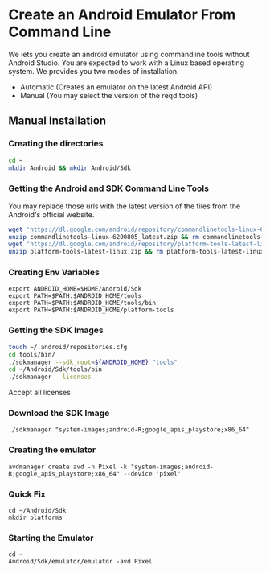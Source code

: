 # Create an Android Emulator From Command Line

We lets you create an android emulator using commandline tools without Android Studio. You are expected to work with a Linux based operating system. We provides you two modes of installation.

  - Automatic (Creates an emulator on the latest Android API)
  - Manual (You may select the version of the reqd tools)

## Manual Installation

### Creating the directories
```sh
cd ~
mkdir Android && mkdir Android/Sdk
```

### Getting the Android and SDK Command Line Tools

You may replace those urls with the latest version of the files from the Android's official website.

```sh
wget 'https://dl.google.com/android/repository/commandlinetools-linux-6200805_latest.zip'
unzip commandlinetools-linux-6200805_latest.zip && rm commandlinetools-linux-6200805_latest.zip
wget 'https://dl.google.com/android/repository/platform-tools-latest-linux.zip'
unzip platform-tools-latest-linux.zip && rm platform-tools-latest-linux.zip
```
### Creating Env Variables

```
export ANDROID_HOME=$HOME/Android/Sdk
export PATH=$PATH:$ANDROID_HOME/tools
export PATH=$PATH:$ANDROID_HOME/tools/bin
export PATH=$PATH:$ANDROID_HOME/platform-tools
```

### Getting the SDK Images

```sh
touch ~/.android/repositories.cfg
cd tools/bin/
./sdkmanager --sdk_root=${ANDROID_HOME} "tools"
cd ~/Android/Sdk/tools/bin
./sdkmanager --licenses
```
Accept all licenses

### Download the SDK Image

```
./sdkmanager "system-images;android-R;google_apis_playstore;x86_64"
```

### Creating the emulator

```
avdmanager create avd -n Pixel -k "system-images;android-R;google_apis_playstore;x86_64" --device 'pixel'
```
### Quick Fix
```
cd ~/Android/Sdk
mkdir platforms
```

### Starting the Emulator
```
cd ~
Android/Sdk/emulator/emulator -avd Pixel
```

